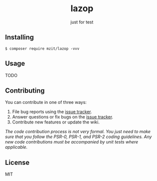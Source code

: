 <h1 align="center"> lazop </h1>

<p align="center"> just for test </p>


## Installing

```shell
$ composer require mzit/lazop -vvv
```

## Usage

TODO

## Contributing

You can contribute in one of three ways:

1. File bug reports using the [issue tracker](https://github.com/mzit/lazop/issues).
2. Answer questions or fix bugs on the [issue tracker](https://github.com/mzit/lazop/issues).
3. Contribute new features or update the wiki.

_The code contribution process is not very formal. You just need to make sure that you follow the PSR-0, PSR-1, and PSR-2 coding guidelines. Any new code contributions must be accompanied by unit tests where applicable._

## License

MIT